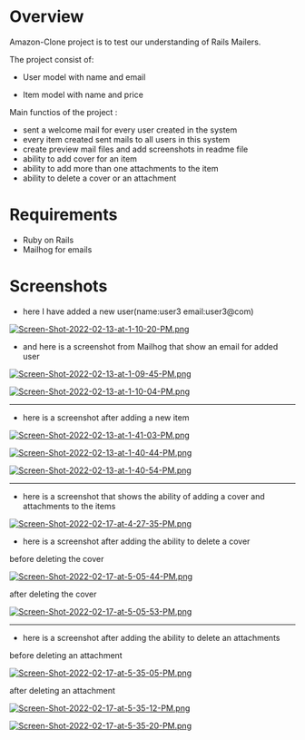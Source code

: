 # Overview

Amazon-Clone project is to test our understanding of Rails Mailers.

The project consist of:

* User model with name and email

* Item model with name and price

Main functios of the project :

* sent a welcome mail for every user created in the system
* every item created sent mails to all users in this system
* create preview mail files and add screenshots in readme file
* ability to add cover for an item
* ability to add more than one attachments to the item
* ability to delete a cover or an attachment

# Requirements

* Ruby on Rails
* Mailhog for emails

# Screenshots

* here I have added a new user(name:user3 email:user3@com)

[![Screen-Shot-2022-02-13-at-1-10-20-PM.png](https://i.postimg.cc/mDPDhsSZ/Screen-Shot-2022-02-13-at-1-10-20-PM.png)](https://postimg.cc/vgdMSCjC)



* and here is a screenshot from Mailhog that show an email for added user

[![Screen-Shot-2022-02-13-at-1-09-45-PM.png](https://i.postimg.cc/9QsycL27/Screen-Shot-2022-02-13-at-1-09-45-PM.png)](https://postimg.cc/TKqK9qpd)

[![Screen-Shot-2022-02-13-at-1-10-04-PM.png](https://i.postimg.cc/cL3BgpXm/Screen-Shot-2022-02-13-at-1-10-04-PM.png)](https://postimg.cc/MnWQgFkM)

---------------------------------------------------------
* here is a screenshot after adding a new item

[![Screen-Shot-2022-02-13-at-1-41-03-PM.png](https://i.postimg.cc/d30zJsRn/Screen-Shot-2022-02-13-at-1-41-03-PM.png)](https://postimg.cc/S2wZrpvz)

[![Screen-Shot-2022-02-13-at-1-40-44-PM.png](https://i.postimg.cc/Z56Dtvt4/Screen-Shot-2022-02-13-at-1-40-44-PM.png)](https://postimg.cc/Js4Qjnz2)

[![Screen-Shot-2022-02-13-at-1-40-54-PM.png](https://i.postimg.cc/Z5zVcY9g/Screen-Shot-2022-02-13-at-1-40-54-PM.png)](https://postimg.cc/Mvt7ZSmb)

---------------------------------------------------------
* here is a screenshot that shows the ability of adding a cover and attachments to the items

[![Screen-Shot-2022-02-17-at-4-27-35-PM.png](https://i.postimg.cc/XqjvtLrC/Screen-Shot-2022-02-17-at-4-27-35-PM.png)](https://postimg.cc/7GRD2gMH)

* here is a screenshot after adding the ability to delete a cover
  
before deleting the cover 

[![Screen-Shot-2022-02-17-at-5-05-44-PM.png](https://i.postimg.cc/VvdxS0Th/Screen-Shot-2022-02-17-at-5-05-44-PM.png)](https://postimg.cc/0K1WFj9G)

after deleting the cover 

[![Screen-Shot-2022-02-17-at-5-05-53-PM.png](https://i.postimg.cc/QtnPrxtJ/Screen-Shot-2022-02-17-at-5-05-53-PM.png)](https://postimg.cc/wyLFXzD1)

---------------------------------------------------------

* here is a screenshot after adding the ability to delete an attachments 

before deleting an attachment

[![Screen-Shot-2022-02-17-at-5-35-05-PM.png](https://i.postimg.cc/76M3gBvG/Screen-Shot-2022-02-17-at-5-35-05-PM.png)](https://postimg.cc/LY5gS382)

after deleting an attachment 

[![Screen-Shot-2022-02-17-at-5-35-12-PM.png](https://i.postimg.cc/Gm8vM3w1/Screen-Shot-2022-02-17-at-5-35-12-PM.png)](https://postimg.cc/CR0Z5gxv)

[![Screen-Shot-2022-02-17-at-5-35-20-PM.png](https://i.postimg.cc/nzZ7cvsH/Screen-Shot-2022-02-17-at-5-35-20-PM.png)](https://postimg.cc/3ySWt0C6)






